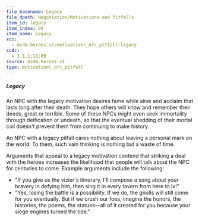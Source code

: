 ```yaml
---
file_basename: Legacy
file_dpath: Negotiation/Motivations and Pitfalls
item_id: legacy
item_index: 09
item_name: Legacy
scc:
  - mcdm.heroes.v1:motivation\_or\_pitfall:legacy
scdc:
  - 1.1.1:11:09
source: mcdm.heroes.v1
type: motivation\_or\_pitfall
---
```


##### Legacy

An NPC with the legacy motivation desires fame while alive and acclaim that lasts long after their death. They hope others will know and remember their deeds, great or terrible. Some of these NPCs might even seek immortality through deification or undeath, so that the eventual shedding of their mortal coil doesn't prevent them from continuing to make history.

An NPC with a legacy pitfall cares nothing about leaving a personal mark on the world. To them, such vain thinking is nothing but a waste of time.

Arguments that appeal to a legacy motivation contend that striking a deal with the heroes increases the likelihood that people will talk about the NPC for centuries to come. Example arguments include the following:

- "If you give us the vizier's itinerary, I'll compose a song about your bravery in defying him, then sing it in every tavern from here to Ix!"
- "Yes, losing the battle is a possibility. If we do, the gnolls will still come for you eventually. But if we crush our foes, imagine the honors, the histories, the poems, the statues—all of it created for you because your siege engines turned the tide."
